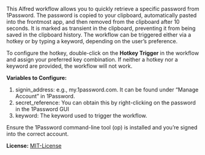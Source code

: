 This Alfred workflow allows you to quickly retrieve a specific password from 1Password. The password is copied to your clipboard, automatically pasted into the frontmost app, and then removed from the clipboard after 10 seconds. It is marked as transient in the clipboard, preventing it from being saved in the clipboard history. The workflow can be triggered either via a hotkey or by typing a keyword, depending on the user’s preference.

To configure the hotkey, double-click on the **Hotkey Trigger** in the workflow and assign your preferred key combination. If neither a hotkey nor a keyword are provided, the workflow will not work.

**Variables to Configure:**

1. signin_address: e.g., my.1password.com. It can be found under “Manage Account” in 1Password.
2. secret_reference: You can obtain this by right-clicking on the password in the 1Password GUI
3. keyword: The keyword used to trigger the workflow.

Ensure the 1Password command-line tool (op) is installed and you’re signed into the correct account.

**License:** [MIT-License](https://opensource.org/license/MIT)
